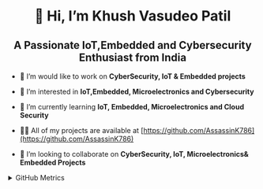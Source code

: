 <h1 align="center">👋 Hi, I’m Khush Vasudeo Patil</h1>
<h2 align="center">A Passionate IoT,Embedded and Cybersecurity Enthusiast from India</h2>

- 🔭 I’m would like to work on **CyberSecurity, IoT & Embedded projects**
 
- 👀 I’m interested in **IoT,Embedded, Microelectronics and Cybersecurity**

- 🌱 I’m currently learning **IoT, Embedded, Microelectronics and Cloud Security**

- 👨‍💻 All of my projects are available at [https://github.com/AssassinK786](https://github.com/AssassinK786)

- 💞️ I’m looking to collaborate on **CyberSecurity, IoT, Microelectronics& Embedded Projects**

<details><summary>GitHub Metrics</summary>
  
<br>
<a href="https://github.com/AssassinK786">
  <img align="top" width="50%" src="https://github.com/AssassinK786/AssassinK786/raw/main/.metrics/header.svg" />
</a>
<br/>
<a href="https://github.com/AssassinK786">
  <img align="top" width="50%" src="https://github.com/AssassinK786/AssassinK786/raw/main/.metrics/repositories.svg" />
</a>
<a href="https://github.com/AssassinK786">
  <img align="top" width="49%" src="https://github.com/AssassinK786/AssassinK786/raw/main/.metrics/acti_comm.svg" />
</a>

<a href="https://github.com/AssassinK786">
  <img align="top" width="50%" src="https://github.com/AssassinK786/AssassinK786/raw/main/.metrics/iso_calender.svg" />
</a>

<a href="https://github.com/AssassinK786">
    <img align="top" width="49%" src="https://github.com/AssassinK786/AssassinK786/raw/main/.metrics/issue_pr_lang.svg" />
</a>

<a href="https://github.com/AssassinK786">
    <img align="top" width="49%" src="https://github.com/AssassinK786/AssassinK786/raw/main/.metrics/achievements.svg" />
</a>

</details>
